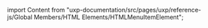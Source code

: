 
import Content from "uxp-documentation/src/pages/uxp/reference-js/Global Members/HTML Elements/HTMLMenuItemElement";

<Content query="product=xd"/>
